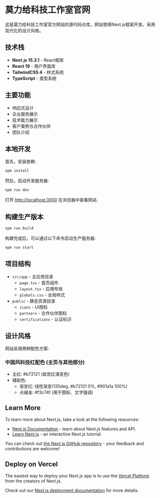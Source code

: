 # 莫力给科技工作室官网

这是莫力给科技工作室官方网站的源代码仓库。网站使用Next.js框架开发，采用现代化的设计风格。

## 技术栈

- **Next.js 15.3.1** - React框架
- **React 19** - 用户界面库
- **TailwindCSS 4** - 样式系统
- **TypeScript** - 类型系统

## 主要功能

- 响应式设计
- 企业服务展示
- 技术能力展示
- 客户案例与合作伙伴
- 团队介绍

## 本地开发

首先，安装依赖:

```bash
npm install
```

然后，启动开发服务器:

```bash
npm run dev
```

打开 [http://localhost:3000](http://localhost:3000) 在浏览器中查看网站.

## 构建生产版本

```bash
npm run build
```

构建完成后，可以通过以下命令启动生产服务器:

```bash
npm run start
```

## 项目结构

- `src/app` - 主应用目录
  - `page.tsx` - 首页组件
  - `layout.tsx` - 应用布局
  - `globals.css` - 全局样式
- `public` - 静态资源目录
  - `icons` - UI图标
  - `partners` - 合作伙伴图标
  - `certifications` - 认证标识

## 设计风格

网站采用两种配色方案:

### 中国风科技红配色 (主页与其他部分)

- 主红: #b72121 (故宫红演变色)
- 辅助色:
  - 渐变红: 线性渐变(135deg, #b72121 0%, #901a1a 100%)
  - 点缀金: #f3c74f (用于图标、文字强调)

## Learn More

To learn more about Next.js, take a look at the following resources:

- [Next.js Documentation](https://nextjs.org/docs) - learn about Next.js features and API.
- [Learn Next.js](https://nextjs.org/learn) - an interactive Next.js tutorial.

You can check out [the Next.js GitHub repository](https://github.com/vercel/next.js) - your feedback and contributions are welcome!

## Deploy on Vercel

The easiest way to deploy your Next.js app is to use the [Vercel Platform](https://vercel.com/new?utm_medium=default-template&filter=next.js&utm_source=create-next-app&utm_campaign=create-next-app-readme) from the creators of Next.js.

Check out our [Next.js deployment documentation](https://nextjs.org/docs/app/building-your-application/deploying) for more details.
